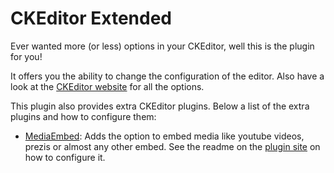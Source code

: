 CKEditor Extended
=================

Ever wanted more (or less) options in your CKEditor, well this is the plugin for you!

It offers you the ability to change the configuration of the editor. Also have a look at 
the [CKEditor website][ckeditor] for all the options.

This plugin also provides extra CKEditor plugins. Below a list of the extra plugins and how to configure them:

 * [MediaEmbed][media_embed]: Adds the option to embed media like youtube videos, prezis or almost any other embed. See the readme on the [plugin site][media_embed] on how to configure it.

[ckeditor]: http://docs.ckeditor.com/#!/api/CKEDITOR.config
[media_embed]: https://github.com/frozeman/MediaEmbed